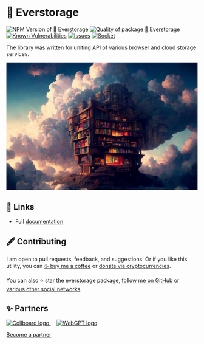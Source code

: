 # 💾 Everstorage

<!--Badges-->
<!--⚠️WARNING: This section was generated by https://github.com/hejny/batch-project-editor/blob/main/src/workflows/800-badges/badges.ts so every manual change will be overwritten.-->


[![NPM Version of 💾 Everstorage](https://badge.fury.io/js/everstorage.svg)](https://www.npmjs.com/package/everstorage)
[![Quality of package 💾 Everstorage](https://packagequality.com/shield/everstorage.svg)](https://packagequality.com/#?package=everstorage)
[![Known Vulnerabilities](https://snyk.io/test/github/hejny/everstorage/badge.svg)](https://snyk.io/test/github/hejny/everstorage)
[![Issues](https://img.shields.io/github/issues/hejny/everstorage.svg?style=flat)](https://github.com/hejny/everstorage/issues)
[![Socket](https://socket.dev/api/badge/npm/package/everstorage)](https://socket.dev/npm/package/everstorage)
<!--[![License of 💾 Everstorage](https://img.shields.io/github/license/hejny/everstorage.svg?style=flat)](https://github.com/hejny/everstorage/blob/main/LICENSE)-->

<!--/Badges-->

The library was written for uniting API of various browser and cloud storage services.



<!--Wallpaper-->
<!--⚠️WARNING: This section was generated by https://github.com/hejny/batch-project-editor/blob/main/src//workflows/315-ai-generated-wallpaper/4-aiGeneratedWallpaperUseInReadme.ts so every manual change will be overwritten.-->
[![Wallpaper of 💾 Everstorage](assets/ai/wallpaper/gallery/ef76e93d-ae34-4504-9905-18b4eb016bbd-0_0.png)](https://www.midjourney.com/app/jobs/ef76e93d-ae34-4504-9905-18b4eb016bbd)
<!--/Wallpaper-->

## 🔗 Links

- Full [documentation](https://hejny.github.io/everstorage/)



<!--Contributing-->
<!--⚠️WARNING: This section was generated by https://github.com/hejny/batch-project-editor/blob/main/src/workflows/810-contributing/contributing.ts so every manual change will be overwritten.-->

## 🖋️ Contributing

I am open to pull requests, feedback, and suggestions. Or if you like this utility, you can [☕ buy me a coffee](https://www.buymeacoffee.com/hejny) or [donate via cryptocurrencies](https://github.com/hejny/hejny/blob/main/documents/crypto.md).

You can also ⭐ star the everstorage package, [follow me on GitHub](https://github.com/hejny) or [various other social networks](https://www.pavolhejny.com/contact/).

<!--/Contributing-->


<!--Partners-->
<!--⚠️WARNING: This section was generated by https://github.com/hejny/batch-project-editor/blob/main/src/workflows/820-partners/partners.ts so every manual change will be overwritten.-->

## ✨ Partners


<a href="https://collboard.com/">
  <img src="https://collboard.fra1.cdn.digitaloceanspaces.com/assets/18.12.1/logo-small.png" alt="Collboard logo" width="50"  />
</a>
&nbsp;&nbsp;&nbsp;
<a href="https://webgpt.cz/?partner=ph&utm_medium=referral&utm_source=github-readme&utm_campaign=partner-ph">
  <img src="https://webgpt.cz/_next/static/media/webgpt-blue.e2bf1fff.png" alt="WebGPT logo" width="70"  />
</a>


[Become a partner](https://www.pavolhejny.com/contact/)

<!--/Partners-->